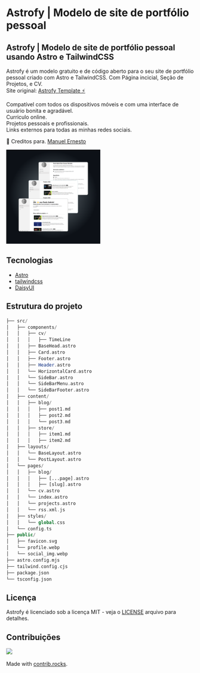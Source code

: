 # Astrofy | Modelo de site de portfólio pessoal

## Astrofy | Modelo de site de portfólio pessoal usando Astro e TailwindCSS

Astrofy é um modelo gratuito e de código aberto para o seu site de portfólio pessoal criado com Astro e TailwindCSS. Com Página incicial, Seção de Projetos, e CV. <br>
Site original: [Astrofy Template ⚡️](https://astrofy-template.netlify.app/)

Compatível com todos os dispositivos móveis e com uma interface de usuário bonita e agradável. <br>
Curriculo online. <br>
Projetos pessoais e profissionais. <br>
Links externos para todas as minhas redes sociais. <br>

💙 Creditos para. [Manuel Ernesto](https://manuelernestog.github.io/)

<img src="./public/readme-img.png" style="width: 50%; heigth: 50%;"/>

## Tecnologias

- [Astro](https://astro.build)
- [tailwindcss](https://tailwindcss.com/)
- [DaisyUI](https://daisyui.com/)

## Estrutura do projeto

```php
├── src/
│   ├── components/
│   │   ├── cv/
│   │   │   ├── TimeLine
│   │   ├── BaseHead.astro
│   │   ├── Card.astro
│   │   ├── Footer.astro
│   │   ├── Header.astro
│   │   └── HorizontalCard.astro
│   │   └── SideBar.astro
│   │   └── SideBarMenu.astro
│   │   └── SideBarFooter.astro
│   ├── content/
│   │   ├── blog/
│   │   │   ├── post1.md
│   │   │   ├── post2.md
│   │   │   └── post3.md
│   │   ├── store/
│   │   │   ├── item1.md
│   │   │   ├── item2.md
│   ├── layouts/
│   │   └── BaseLayout.astro
│   │   └── PostLayout.astro
│   └── pages/
│   │   ├── blog/
│   │   │   ├── [...page].astro
│   │   │   ├── [slug].astro
│   │   └── cv.astro
│   │   └── index.astro
│   │   └── projects.astro
│   │   └── rss.xml.js
│   ├── styles/
│   │   └── global.css
│   └── config.ts
├── public/
│   ├── favicon.svg
│   └── profile.webp
│   └── social_img.webp
├── astro.config.mjs
├── tailwind.config.cjs
├── package.json
└── tsconfig.json
```

## Licença

Astrofy é licenciado sob a licença MIT - veja o [LICENSE](https://github.com/manuelernestog/astrofy/blob/main/LICENSE) arquivo para detalhes.

## Contribuições

<a href="https://github.com/manuelernestog/astrofy/graphs/contributors">
  <img src="https://contrib.rocks/image?repo=manuelernestog/astrofy" />
</a>

Made with [contrib.rocks](https://contrib.rocks).

